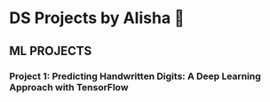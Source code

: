 # DS Projects by Alisha 🌟

## ML PROJECTS

### Project 1: Predicting Handwritten Digits: A Deep Learning Approach with TensorFlow
